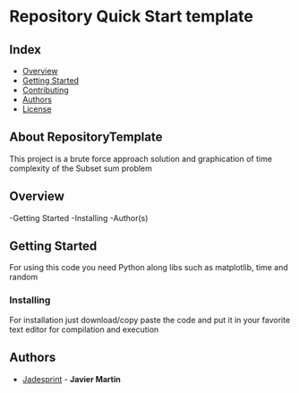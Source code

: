 # Repository Quick Start template
## Index
  - [Overview](#overview) 
  - [Getting Started](#getting-started)
  - [Contributing](#contributing)
  - [Authors](#authors)
  - [License](#license)
<!--  Other options to write Readme
  - [Deployment](#deployment)
  - [Used or Referenced Projects](Used-or-Referenced-Projects)
-->
## About RepositoryTemplate
<!--Wirte one paragraph of project description -->  
This project is a brute force approach solution and graphication of time complexity of the Subset sum problem

## Overview
<!-- Write Overview about this project -->
-Getting Started
-Installing
-Author(s)

## Getting Started
For using this code you need Python along libs such as matplotlib, time and random 
<!--
### Depencies
 Write about need to install the software and how to install them 
-->
### Installing
For installation just download/copy paste the code and put it in your favorite text editor for compilation and execution
<!-- A step by step series of examples that tell you how to get a development 
env running

Say what the step will be

    Give the example

And repeat

    until finished
-->

<!--
## Deployment
 Add additional notes about how to deploy this on a live system
 -->

## Authors
  - [Jadesprint](https://github.com/Jadesprint) - **Javier Martin** 

<!--
## Used or Referenced Projects
 - [referenced Project](project link) - **LICENSE** - little-bit introduce
-->


